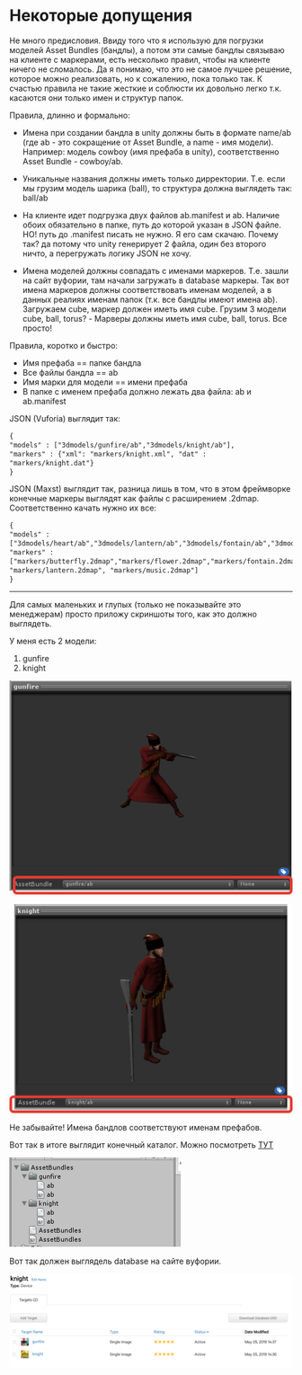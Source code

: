 # Некоторые допущения 

Не много предисловия. Ввиду того что я использую для погрузки моделей Asset Bundles (бандлы), а потом эти самые бандлы связываю на клиенте с маркерами, есть несколько правил, чтобы на клиенте ничего не сломалось. Да я понимаю, что это не самое лучшее решение, которое можно реализовать, но к сожалению, пока только так. К счастью правила не такие жесткие и соблюсти их довольно легко т.к. касаются они только имен и структур папок.

Правила, длинно и формально:
- Имена при создании бандла в unity должны быть в формате name/ab (где ab - это сокращение от Asset Bundle, а name - имя модели). Например: модель cowboy (имя префаба в unity), соответственно Asset Bundle - cowboy/ab.
	
- Уникальные названия должны иметь только дирректории. Т.е. если мы грузим модель шарика (ball), то структура должна выглядеть так: ball/ab
	
- На клиенте идет подгрузка двух файлов ab.manifest и ab. Наличие обоих обязательно в папке, путь до которой указан в JSON файле. НО! путь до .manifest писать не нужно. Я его сам скачаю. Почему так? да потому что unity генерирует 2 файла, один без второго ничто, а перегружать логику JSON не хочу.
	
- Имена моделей должны совпадать с именами маркеров. Т.е. зашли на сайт вуфории, там начали загружать в database маркеры. Так вот имена маркеров должны соответствовать именам моделей, а в данных реалиях именам папок (т.к. все бандлы имеют имена ab). Загружаем cube, маркер должен иметь имя cube. Грузим 3 модели cube, ball, torus? - Марверы должны иметь имя cube, ball, torus. Все просто!

Правила, коротко и быстро:
- Имя префаба == папке бандла
- Все файлы бандла == ab
- Имя марки для модели == имени префаба
- В папке с именем префаба должно лежать два файла: ab и ab.manifest

JSON (Vuforia) выглядит так:

```
{
"models" : ["3dmodels/gunfire/ab","3dmodels/knight/ab"],
"markers" : {"xml": "markers/knight.xml", "dat" : "markers/knight.dat"}
}
```

JSON (Maxst) выглядит так, разница лишь в том, что в этом фреймворке конечные маркеры выглядят как файлы с расширением .2dmap. Соответственно качать нужно их все:

```
{
"models" : ["3dmodels/heart/ab","3dmodels/lantern/ab","3dmodels/fontain/ab","3dmodels/icecream/ab","3dmodels/flower/ab","3dmodels/music/ab","3dmodels/hellicopter/ab","3dmodels/harp/ab","3dmodels/butterfly/ab","3dmodels/horse_knight/ab"],
"markers" : ["markers/butterfly.2dmap","markers/flower.2dmap","markers/fontain.2dmap","markers/harp.2dmap","markers/heart.2dmap","markers/hellicopter.2dmap","markers/horse_knight.2dmap","markers/icecream.2dmap", "markers/lantern.2dmap", "markers/music.2dmap"]
}
```
_ _ _


Для самых маленьких и глупых (только не показывайте это менеджерам) просто приложу скриншоты того, как это должно выглядеть.

У меня есть 2 модели:

1. gunfire
2. knight

![gunfire](/chivalryTest/images/gunfire.png)

![knight](/chivalryTest/images/knight.png)

Не забывайте! Имена бандлов соответствуют именам префабов.

Вот так в итоге выглядит конечный каталог. Можно посмотреть [ТУТ]

![dirStructure](/chivalryTest/images/dirStructure.png)

Вот так должен выглядель database на сайте вуфории.

![vuforiaDatabase](/chivalryTest/images/vuforiaDatabase.png)


[ТУТ]:/chivalryTest/3dmodels
